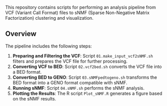 This repository contains scripts for performing an analysis pipeline from VCF (Variant Call Format) files to sNMF (Sparse Non-Negative Matrix Factorization) clustering and visualization.

## Overview
The pipeline includes the following steps:

1. **Preparing and Filtering the VCF**: Script `01.make_input_vcf2sNMF.sh` filters and prepares the VCF file for further processing.
2. **Converting VCF to BED**: Script `02.vcf2bed.sh` converts the VCF file into a BED format.
3. **Converting BED to GENO**: Script `03.sNMFpedtogeno.sh` transforms the BED format into a GENO format compatible with sNMF.
4. **Running sNMF**: Script `04.sNMF.sh` performs the sNMF analysis.
5. **Plotting the Results**: The R script `Plot_sNMF.R` generates a figure based on the sNMF results.
